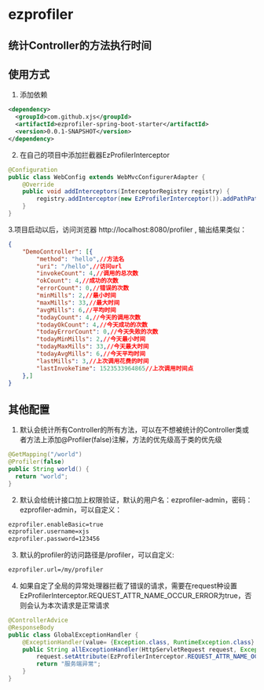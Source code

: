 # ezprofiler

## 统计Controller的方法执行时间

## 使用方式

1. 添加依赖
```xml
<dependency>
  <groupId>com.github.xjs</groupId>
  <artifactId>ezprofiler-spring-boot-starter</artifactId>
  <version>0.0.1-SNAPSHOT</version>
</dependency>
```
2. 在自己的项目中添加拦截器EzProfilerInterceptor
```java
@Configuration
public class WebConfig extends WebMvcConfigurerAdapter {
	@Override
	public void addInterceptors(InterceptorRegistry registry) {
		registry.addInterceptor(new EzProfilerInterceptor()).addPathPatterns("/**");
	}
}
```
3.项目启动以后，访问浏览器 http://localhost:8080/profiler , 输出结果类似：
```json
{
	"DemoController": [{
		"method": "hello",//方法名
		"uri": "/hello",//访问url
		"invokeCount": 4,//调用的总次数
		"okCount": 4,//成功的次数
		"errorCount": 0,//错误的次数
		"minMills": 2,//最小时间
		"maxMills": 33,//最大时间
		"avgMills": 6,//平均时间
		"todayCount": 4,//今天的调用次数
		"todayOkCount": 4,//今天成功的次数
		"todayErrorCount": 0,//今天失败的次数
		"todayMinMills": 2,//今天最小时间
		"todayMaxMills": 33,//今天最大时间
		"todayAvgMills": 6,//今天平均时间
		"lastMills": 3,//上次调用花费的时间
		"lastInvokeTime": 1523533964865//上次调用时间点
	},]
}
```

## 其他配置

1. 默认会统计所有Controller的所有方法，可以在不想被统计的Controller类或者方法上添加@Profiler(false)注解，方法的优先级高于类的优先级
```java
@GetMapping("/world")
@Profiler(false)
public String world() {
  return "world";
}
```
2. 默认会给统计接口加上权限验证，默认的用户名：ezprofiler-admin，密码：ezprofiler-admin，可以自定义：
```html
ezprofiler.enableBasic=true
ezprofiler.username=xjs
ezprofiler.password=123456
```
3. 默认的profiler的访问路径是/profiler，可以自定义:
```html
ezprofiler.url=/my/profiler
```
4. 如果自定了全局的异常处理器拦截了错误的请求，需要在request种设置EzProfilerInterceptor.REQUEST_ATTR_NAME_OCCUR_ERROR为true，否则会认为本次请求是正常请求
```java
@ControllerAdvice
@ResponseBody
public class GlobalExceptionHandler {
	@ExceptionHandler(value= {Exception.class, RuntimeException.class} )  
	public String allExceptionHandler(HttpServletRequest request, Exception exception) throws Exception{  
		request.setAttribute(EzProfilerInterceptor.REQUEST_ATTR_NAME_OCCUR_ERROR, true);	
		return "服务端异常";
	}  
}
```

